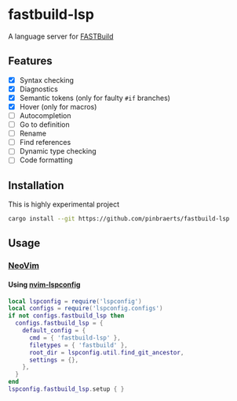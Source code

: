 # fastbuild-lsp

A language server for [FASTBuild](https://fastbuild.org)

## Features

- [x] Syntax checking
- [x] Diagnostics
- [x] Semantic tokens (only for faulty `#if` branches)
- [x] Hover (only for macros)
- [ ] Autocompletion
- [ ] Go to definition
- [ ] Rename
- [ ] Find references
- [ ] Dynamic type checking
- [ ] Code formatting

## Installation

This is highly experimental project

```sh
cargo install --git https://github.com/pinbraerts/fastbuild-lsp
```

## Usage

### [NeoVim](https://github.com/neovim/neovim)

#### Using [nvim-lspconfig](https://github.com/neovim/nvim-lspconfig)

```lua
local lspconfig = require('lspconfig')
local configs = require('lspconfig.configs')
if not configs.fastbuild_lsp then
  configs.fastbuild_lsp = {
    default_config = {
      cmd = { 'fastbuild-lsp' },
      filetypes = { 'fastbuild' },
      root_dir = lspconfig.util.find_git_ancestor,
      settings = {},
    },
  }
end
lspconfig.fastbuild_lsp.setup { }
```
